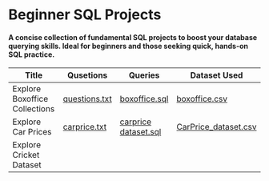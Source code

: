 # Beginner SQL Projects
#### A concise collection of fundamental SQL projects to boost your database querying skills. Ideal for beginners and those seeking quick, hands-on SQL practice.

| Title | Qusetions | Queries | Dataset Used
| --- | --- | --- | --- |
| Explore Boxoffice Collections | [questions.txt](https://github.com/nitinmadas/Sql-Projects/blob/main/Box%20Office/questions.txt) | [boxoffice.sql](https://github.com/nitinmadas/Sql-Projects/blob/main/Box%20Office/boxoffice.sql) | [boxoffice.csv](https://github.com/nitinmadas/Sql-Projects/blob/main/Box%20Office/boxoffice.csv)
| Explore Car Prices | [carprice.txt](https://github.com/nitinmadas/Sql-Projects/blob/main/Car%20Price/carprice.txt) | [carprice dataset.sql](https://github.com/nitinmadas/Sql-Projects/blob/main/Car%20Price/carprice%20dataset.sql) | [CarPrice_dataset.csv](https://github.com/nitinmadas/Sql-Projects/blob/main/Car%20Price/CarPrice_dataset.csv)
| Explore Cricket Dataset | 



